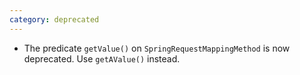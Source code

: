 ```yaml
---
category: deprecated
---
```

* The predicate `getValue()` on `SpringRequestMappingMethod` is now deprecated. Use `getAValue()` instead.
